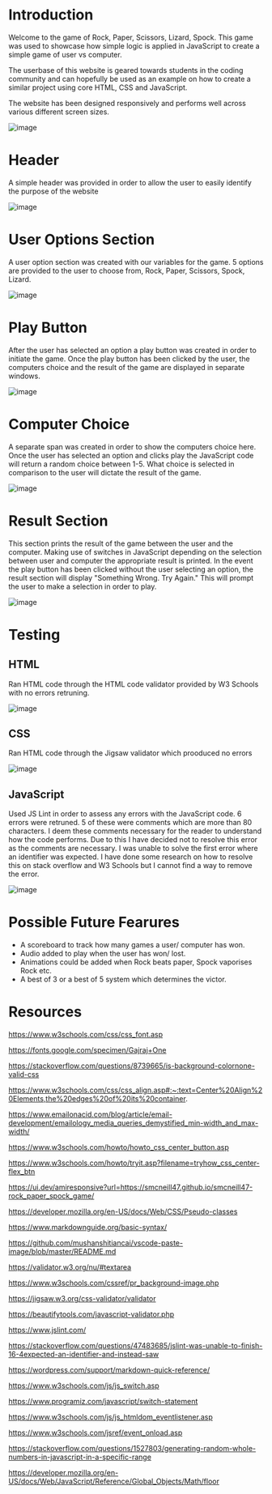 # Introduction 
Welcome to the game of Rock, Paper, Scissors, Lizard, Spock. This game was used to showcase how simple logic is applied in JavaScript to create a simple game of user vs computer. 

The userbase of this website is geared towards students in the coding community and can hopefully be used as an example on how to create a similar project using core HTML, CSS and JavaScript. 

The website has been designed responsively and performs well across various different screen sizes. 

![image](https://user-images.githubusercontent.com/118195140/224560440-4f5311f0-d17b-45ff-8007-f0348b5c142e.png)


# Header
A simple header was provided in order to allow the user to easily identify the purpose of the website 

![image](https://user-images.githubusercontent.com/118195140/224560237-90117d57-6797-4ae9-b031-9e5ddca49ad2.png)

# User Options Section 
A user option section was created with our variables for the game. 5 options are provided to the user to choose from, Rock, Paper, Scissors, Spock, Lizard. 

![image](https://user-images.githubusercontent.com/118195140/224560345-c3ef969e-3ff1-4bd3-964c-26d11420f762.png)

# Play Button 
After the user has selected an option a play button was created in order to initiate the game. Once the play button has been clicked by the user, the computers choice and the result of the game are displayed in separate windows. 

![image](https://user-images.githubusercontent.com/118195140/224560630-bc7d8151-3320-458e-a300-ae580e6e20f3.png)

# Computer Choice 
A separate span was created in order to show the computers choice here. Once the user has selected an option and clicks play the JavaScript code will return a random choice between 1-5. What choice is selected in comparison to the user will dictate the result of the game. 

![image](https://user-images.githubusercontent.com/118195140/224560747-047495f4-08a3-4690-b22a-ddadf43e2903.png)

# Result Section 
This section prints the result of the game between the user and the computer. Making use of switches in JavaScript depending on the selection between user and computer the appropriate result is printed. In the event the play button has been clicked without the user selecting an option, the result section will display "Something Wrong. Try Again." This will prompt the user to make a selection in order to play. 

![image](https://user-images.githubusercontent.com/118195140/224561090-14a2cf9a-dd25-4391-a531-aa1d767a283d.png)

# Testing 

## HTML 
Ran HTML code through the HTML code validator provided by W3 Schools with no errors retruning. 

![image](https://user-images.githubusercontent.com/118195140/224564576-2502d342-5939-44e1-aab0-79f76d3bb3f1.png)

## CSS
Ran HTML code through the Jigsaw validator which prooduced no errors 

![image](https://user-images.githubusercontent.com/118195140/224564748-78f53ba0-95f0-487a-86d5-3fe4fc131a5b.png)

## JavaScript 

Used JS Lint in order to assess any errors with the JavaScript code. 6 errors were retruned. 5 of these were comments which are more than 80 characters. I deem these comments necessary for the reader to understand how the code performs. Due to this I have decided not to resolve this error as the comments are necessary. I was unable to solve the first error where an identifier was expected. I have done some research on how to resolve this on stack overflow and W3 Schools but I cannot find a way to remove the error. 

![image](https://user-images.githubusercontent.com/118195140/224565062-4fb0b84b-f8cd-47ba-aa81-fd1516b5a1a4.png)

# Possible Future Fearures 
* A scoreboard to track how many games a user/ computer has won. 
* Audio added to play when the user has won/ lost.
* Animations could be added when Rock beats paper, Spock vaporises Rock etc. 
* A best of 3 or a best of 5 system which determines the victor. 

# Resources 
https://www.w3schools.com/css/css_font.asp

https://fonts.google.com/specimen/Gajraj+One

https://stackoverflow.com/questions/8739665/is-background-colornone-valid-css

https://www.w3schools.com/css/css_align.asp#:~:text=Center%20Align%20Elements,the%20edges%20of%20its%20container.

https://www.emailonacid.com/blog/article/email-development/emailology_media_queries_demystified_min-width_and_max-width/

https://www.w3schools.com/howto/howto_css_center_button.asp

https://www.w3schools.com/howto/tryit.asp?filename=tryhow_css_center-flex_btn

https://ui.dev/amiresponsive?url=https://smcneill47.github.io/smcneill47-rock_paper_spock_game/

https://developer.mozilla.org/en-US/docs/Web/CSS/Pseudo-classes

https://www.markdownguide.org/basic-syntax/

https://github.com/mushanshitiancai/vscode-paste-image/blob/master/README.md

https://validator.w3.org/nu/#textarea

https://www.w3schools.com/cssref/pr_background-image.php

https://jigsaw.w3.org/css-validator/validator

https://beautifytools.com/javascript-validator.php

https://www.jslint.com/

https://stackoverflow.com/questions/47483685/jslint-was-unable-to-finish-16-4expected-an-identifier-and-instead-saw

https://wordpress.com/support/markdown-quick-reference/

https://www.w3schools.com/js/js_switch.asp

https://www.programiz.com/javascript/switch-statement

https://www.w3schools.com/js/js_htmldom_eventlistener.asp

https://www.w3schools.com/jsref/event_onload.asp

https://stackoverflow.com/questions/1527803/generating-random-whole-numbers-in-javascript-in-a-specific-range

https://developer.mozilla.org/en-US/docs/Web/JavaScript/Reference/Global_Objects/Math/floor
















